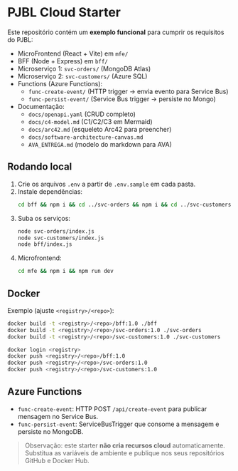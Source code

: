 # PJBL Cloud Starter

Este repositório contém um **exemplo funcional** para cumprir os requisitos do PJBL:

- MicroFrontend (React + Vite) em `mfe/`
- BFF (Node + Express) em `bff/`
- Microserviço 1: `svc-orders/` (MongoDB Atlas)
- Microserviço 2: `svc-customers/` (Azure SQL)
- Functions (Azure Functions):
  - `func-create-event/` (HTTP trigger → envia evento para Service Bus)
  - `func-persist-event/` (Service Bus trigger → persiste no Mongo)
- Documentação:
  - `docs/openapi.yaml` (CRUD completo)
  - `docs/c4-model.md` (C1/C2/C3 em Mermaid)
  - `docs/arc42.md` (esqueleto Arc42 para preencher)
  - `docs/software-architecture-canvas.md`
  - `AVA_ENTREGA.md` (modelo do markdown para AVA)

## Rodando local
1) Crie os arquivos `.env` a partir de `.env.sample` em cada pasta.
2) Instale dependências:
   ```bash
   cd bff && npm i && cd ../svc-orders && npm i && cd ../svc-customers && npm i
   ```
3) Suba os serviços:
   ```bash
   node svc-orders/index.js
   node svc-customers/index.js
   node bff/index.js
   ```
4) Microfrontend:
   ```bash
   cd mfe && npm i && npm run dev
   ```

## Docker
Exemplo (ajuste `<registry>/<repo>`):
```bash
docker build -t <registry>/<repo>/bff:1.0 ./bff
docker build -t <registry>/<repo>/svc-orders:1.0 ./svc-orders
docker build -t <registry>/<repo>/svc-customers:1.0 ./svc-customers

docker login <registry>
docker push <registry>/<repo>/bff:1.0
docker push <registry>/<repo>/svc-orders:1.0
docker push <registry>/<repo>/svc-customers:1.0
```

## Azure Functions
- `func-create-event`: HTTP POST `/api/create-event` para publicar mensagem no Service Bus.
- `func-persist-event`: ServiceBusTrigger que consome a mensagem e persiste no MongoDB.

> Observação: este starter **não cria recursos cloud** automaticamente. Substitua as variáveis de ambiente e publique nos seus repositórios GitHub e Docker Hub.
